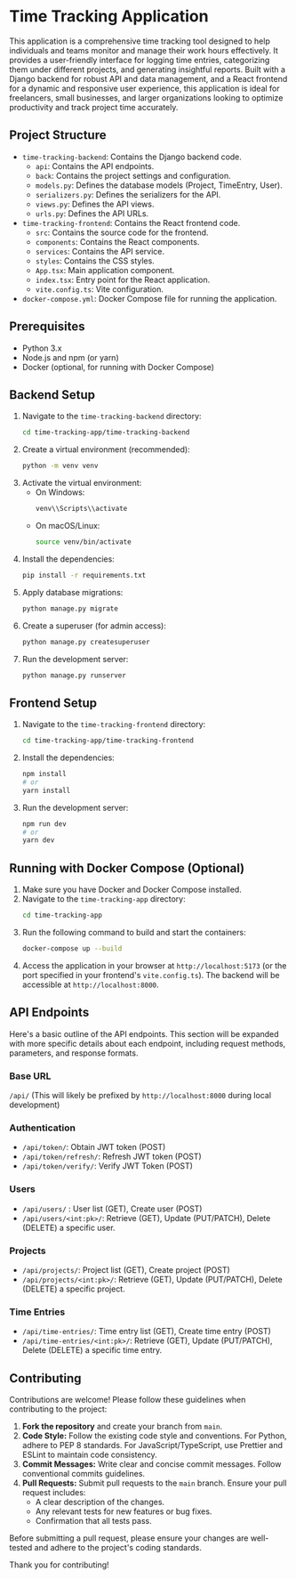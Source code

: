 # Time Tracking Application

This application is a comprehensive time tracking tool designed to help individuals and teams monitor and manage their work hours effectively. It provides a user-friendly interface for logging time entries, categorizing them under different projects, and generating insightful reports. Built with a Django backend for robust API and data management, and a React frontend for a dynamic and responsive user experience, this application is ideal for freelancers, small businesses, and larger organizations looking to optimize productivity and track project time accurately.

## Project Structure

-   `time-tracking-backend`: Contains the Django backend code.
    -   `api`: Contains the API endpoints.
    -   `back`: Contains the project settings and configuration.
    -   `models.py`: Defines the database models (Project, TimeEntry, User).
    -   `serializers.py`: Defines the serializers for the API.
    -   `views.py`: Defines the API views.
    -   `urls.py`: Defines the API URLs.
-   `time-tracking-frontend`: Contains the React frontend code.
    -   `src`: Contains the source code for the frontend.
    -   `components`: Contains the React components.
    -   `services`: Contains the API service.
    -   `styles`: Contains the CSS styles.
    -   `App.tsx`: Main application component.
    -   `index.tsx`: Entry point for the React application.
    -   `vite.config.ts`: Vite configuration.
-   `docker-compose.yml`: Docker Compose file for running the application.

## Prerequisites

-   Python 3.x
-   Node.js and npm (or yarn)
-   Docker (optional, for running with Docker Compose)

## Backend Setup

1.  Navigate to the `time-tracking-backend` directory:
    ```bash
    cd time-tracking-app/time-tracking-backend
    ```
2.  Create a virtual environment (recommended):
    ```bash
    python -m venv venv
    ```
3.  Activate the virtual environment:
    -   On Windows:
        ```bash
        venv\\Scripts\\activate
        ```
    -   On macOS/Linux:
        ```bash
        source venv/bin/activate
        ```
4.  Install the dependencies:
    ```bash
    pip install -r requirements.txt
    ```
5.  Apply database migrations:
    ```bash
    python manage.py migrate
    ```
6.  Create a superuser (for admin access):
    ```bash
    python manage.py createsuperuser
    ```
7.  Run the development server:
    ```bash
    python manage.py runserver
    ```

## Frontend Setup

1.  Navigate to the `time-tracking-frontend` directory:
    ```bash
    cd time-tracking-app/time-tracking-frontend
    ```
2.  Install the dependencies:
    ```bash
    npm install
    # or
    yarn install
    ```
3.  Run the development server:
    ```bash
    npm run dev
    # or
    yarn dev
    ```

## Running with Docker Compose (Optional)

1.  Make sure you have Docker and Docker Compose installed.
2.  Navigate to the `time-tracking-app` directory:
    ```bash
    cd time-tracking-app
    ```
3.  Run the following command to build and start the containers:
    ```bash
    docker-compose up --build
    ```
4.  Access the application in your browser at `http://localhost:5173` (or the port specified in your frontend's `vite.config.ts`). The backend will be accessible at `http://localhost:8000`.

## API Endpoints

Here's a basic outline of the API endpoints. This section will be expanded with more specific details about each endpoint, including request methods, parameters, and response formats.

### Base URL

`/api/` (This will likely be prefixed by `http://localhost:8000` during local development)

### Authentication

-   `/api/token/`: Obtain JWT token (POST)
-   `/api/token/refresh/`: Refresh JWT token (POST)
- `/api/token/verify/`: Verify JWT Token (POST)

### Users

- `/api/users/` : User list (GET), Create user (POST)
- `/api/users/<int:pk>/`: Retrieve (GET), Update (PUT/PATCH), Delete (DELETE) a specific user.

### Projects

-   `/api/projects/`: Project list (GET), Create project (POST)
-   `/api/projects/<int:pk>/`: Retrieve (GET), Update (PUT/PATCH), Delete (DELETE) a specific project.

### Time Entries

-   `/api/time-entries/`: Time entry list (GET), Create time entry (POST)
-   `/api/time-entries/<int:pk>/`: Retrieve (GET), Update (PUT/PATCH), Delete (DELETE) a specific time entry.

## Contributing

Contributions are welcome! Please follow these guidelines when contributing to the project:

1.  **Fork the repository** and create your branch from `main`.
2.  **Code Style:** Follow the existing code style and conventions. For Python, adhere to PEP 8 standards. For JavaScript/TypeScript, use Prettier and ESLint to maintain code consistency.
3.  **Commit Messages:** Write clear and concise commit messages. Follow conventional commits guidelines.
4.  **Pull Requests:** Submit pull requests to the `main` branch. Ensure your pull request includes:
    -   A clear description of the changes.
    -   Any relevant tests for new features or bug fixes.
    -   Confirmation that all tests pass.

Before submitting a pull request, please ensure your changes are well-tested and adhere to the project's coding standards.

Thank you for contributing!
